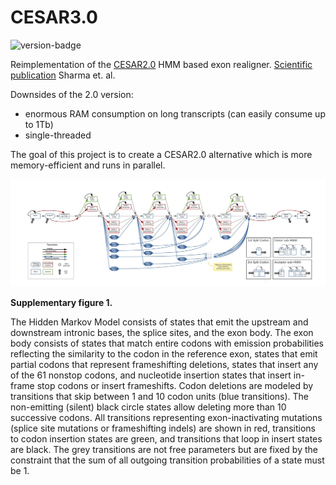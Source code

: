 # CESAR3.0

![version-badge](https://img.shields.io/badge/version-3.0.0--development-orange)

Reimplementation of the [CESAR2.0](https://github.com/hillerlab/CESAR2.0) HMM based exon realigner.
[Scientific publication](https://academic.oup.com/bioinformatics/article/33/24/3985/4095639) Sharma et. al.

Downsides of the 2.0 version:

- enormous RAM consumption on long transcripts (can easily consume up to 1Tb)
- single-threaded

The goal of this project is to create a CESAR2.0 alternative which is more memory-efficient and runs in parallel.


![Supplementary figure 1](readme_images/suppl_figure_1.png)

**Supplementary figure 1.**

The Hidden Markov Model consists of states that emit the upstream and downstream intronic bases,
the splice sites, and the exon body. The exon body consists of states that match entire codons
with emission probabilities reflecting the similarity to the codon in the reference exon,
states that emit partial codons that represent frameshifting deletions, states that insert any
of the 61 nonstop codons, and nucleotide insertion states that insert in-frame stop codons
or insert frameshifts. Codon deletions are modeled by transitions that skip between 1 and 10 codon
units (blue transitions). The non-emitting (silent) black circle states allow deleting more than 10
successive codons. All transitions representing exon-inactivating mutations (splice site mutations
or frameshifting indels) are shown in red, transitions to codon insertion states are green,
and transitions that loop in insert states are black. The grey transitions are not free parameters
but are fixed by the constraint that the sum of all outgoing transition probabilities of a state must be 1.

